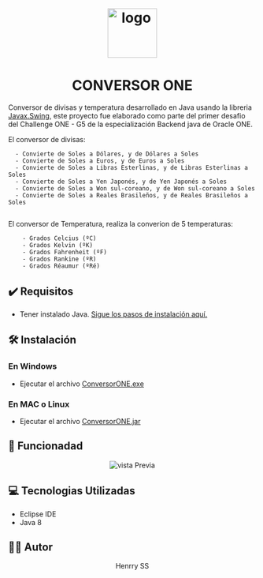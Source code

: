 <h1 align="center"><img src="https://github.com/henrryss/ConversorDeMonedas/assets/10361166/9c190f92-74f3-4d30-9c89-8ae054c621d0" alt= "logo" width="100px" height="100px"></h1>
<h1 align="center"> CONVERSOR ONE </h1>

Conversor de divisas y temperatura desarrollado en Java usando la libreria [Javax.Swing](https://docs.oracle.com/javase%2F7%2Fdocs%2Fapi%2F%2F/javax/swing/package-summary.html), este proyecto fue elaborado como parte del primer desafio del Challenge ONE - G5
de la especialización Backend java de Oracle ONE.

El conversor de divisas:
```		
  - Convierte de Soles a Dólares, y de Dólares a Soles
  - Convierte de Soles a Euros, y de Euros a Soles
  - Convierte de Soles a Libras Esterlinas, y de Libras Esterlinas a Soles
  - Convierte de Soles a Yen Japonés, y de Yen Japonés a Soles
  - Convierte de Soles a Won sul-coreano, y de Won sul-coreano a Soles
  - Convierte de Soles a Reales Brasileños, y de Reales Brasileños a Soles
   
  ``` 
El conversor de Temperatura, realiza la converion de 5 temperaturas:
```
    - Grados Celcius (ºC)
    - Grados Kelvin (ºK)
    - Grados Fahrenheit (ºF)
    - Grados Rankine (ºR)
    - Grados Réaumur (ºRé)
  ```
## ✔️ Requisitos
  * Tener instalado Java. [Sigue los pasos de instalación aquí.](https://www.java.com/download/)
## 🛠️ Instalación

###  En Windows
  * Ejecutar el archivo [ConversorONE.exe](https://github.com/henrryss/ConversorDeMonedas/raw/main/ConversorONE.exe)
###  En MAC o Linux
  *  Ejecutar el archivo [ConversorONE.jar](https://github.com/henrryss/ConversorDeMonedas/raw/main/ConversorONE.jar)
  
## 🔨 Funcionadad
  
<p align="center">
  <img src="https://github.com/henrryss/ConversorDeMonedas/assets/10361166/b36c5814-3cd7-4376-bf57-a11b53eec871" alt="vista Previa">
</p>
  
## 💻 Tecnologias Utilizadas
  *  Eclipse IDE
  *  Java 8

## 🧑‍💻 Autor
<p align="center">Henrry SS</p>

